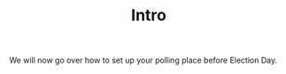 ﻿---
section: "BEFORE ELECTION DAY"
title: "Slide 10"
title: "Intro"
layout: slide
---

We will now go over how to set up your polling place before Election Day.